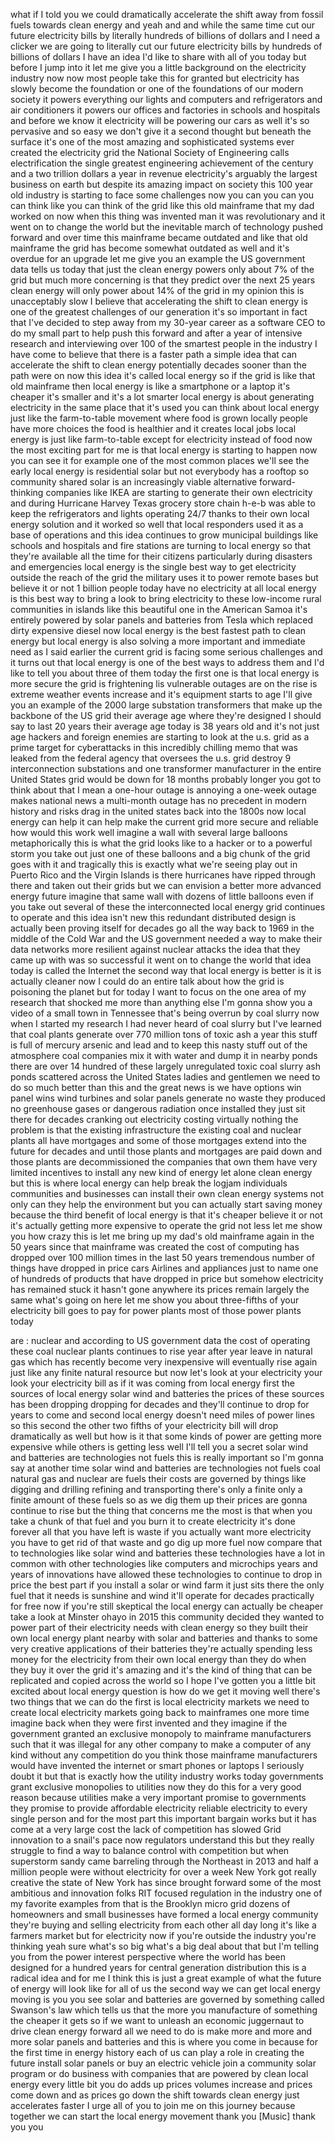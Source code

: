
what if I told you we could dramatically
accelerate the shift away from fossil
fuels towards clean energy and yeah and
and while the same time cut our future
electricity bills by literally hundreds
of billions of dollars and I need a
clicker we are going to literally cut
our future electricity bills by hundreds
of billions of dollars I have an idea
I&#39;d like to share with all of you today
but before I jump into it let me give
you a little background on the
electricity industry now now most people
take this for granted but electricity
has slowly become the foundation or one
of the foundations of our modern society
it powers everything our lights and
computers and refrigerators and air
conditioners it powers our offices and
factories in schools and hospitals and
before we know it electricity will be
powering our cars as well it&#39;s so
pervasive and so easy we don&#39;t give it a
second thought but beneath the surface
it&#39;s one of the most amazing and
sophisticated systems ever created the
electricity grid the National Society of
Engineering calls electrification the
single greatest engineering achievement
of the century and a two trillion
dollars a year in revenue
electricity&#39;s arguably the largest
business on earth but despite its
amazing impact on society this 100 year
old industry is starting to face some
challenges now you can you can you can
think like you can think of the grid
like this old mainframe that my dad
worked on now when this thing was
invented man it was revolutionary and it
went on to change the world but the
inevitable march of technology pushed
forward and over time this mainframe
became outdated and like that old
mainframe the grid has become somewhat
outdated as well
and it&#39;s overdue for an upgrade let me
give you an example the US government
data tells us today that just the clean
energy powers only about 7% of the grid
but much more concerning is that they
predict over the next 25 years
clean energy will only power about 14%
of the grid in my opinion this is
unacceptably slow
I believe that accelerating the shift to
clean energy is one of the greatest
challenges of our generation it&#39;s so
important in fact that I&#39;ve decided to
step away from my 30-year career as a
software CEO to do my small part to help
push this forward and after a year of
intensive research and interviewing over
100 of the smartest people in the
industry I have come to believe that
there is a faster path a simple idea
that can accelerate the shift to clean
energy potentially decades sooner than
the path were on now this idea it&#39;s
called local energy so if the grid is
like that old mainframe then local
energy is like a smartphone or a laptop
it&#39;s cheaper it&#39;s smaller and it&#39;s a lot
smarter local energy is about generating
electricity in the same place that it&#39;s
used you can think about local energy
just like the farm-to-table movement
where food is grown locally people have
more choices the food is healthier and
it creates local jobs local energy is
just like farm-to-table except for
electricity instead of food now the most
exciting part for me is that local
energy is starting to happen now you can
see it for example one of the most
common places we&#39;ll see the early local
energy is residential solar but not
everybody has a rooftop so community
shared solar is an increasingly viable
alternative forward-thinking companies
like IKEA are starting to generate their
own electricity and during Hurricane
Harvey Texas grocery store chain h-e-b
was able to keep the refrigerators and
lights operating 24/7 thanks to their
own local energy solution and
it worked so well that local responders
used it as a base of operations and this
idea continues to grow municipal
buildings like schools and hospitals and
fire stations are turning to local
energy so that they&#39;re available all the
time for their citizens particularly
during disasters and emergencies local
energy is the single best way to get
electricity outside the reach of the
grid the military uses it to power
remote bases but believe it or not 1
billion people today have no electricity
at all
local energy is this best way to bring a
look to bring electricity to these
low-income rural communities in islands
like this beautiful one in the American
Samoa it&#39;s entirely powered by solar
panels and batteries from Tesla which
replaced dirty expensive diesel now
local energy is the best fastest path to
clean energy but local energy is also
solving a more important and immediate
need as I said earlier the current grid
is facing some serious challenges and it
turns out that local energy is one of
the best ways to address them and I&#39;d
like to tell you about three of them
today the first one is that local energy
is more secure the grid is frightening
lis vulnerable outages are on the rise
is extreme weather events increase and
it&#39;s equipment starts to age I&#39;ll give
you an example of the 2000 large
substation transformers that make up the
backbone of the US grid their average
age where they&#39;re designed I should say
to last 20 years their average age today
is 38 years old and it&#39;s not just age
hackers and foreign enemies are starting
to look at the u.s. grid as a prime
target for cyberattacks in this
incredibly chilling memo that was leaked
from the federal agency that oversees
the u.s. grid destroy 9 interconnection
substations and one transformer
manufacturer in the entire United States
grid would be down for 18 months
probably longer you got to think about
that I mean a one-hour outage is
annoying a one-week outage makes
national news a multi-month outage has
no precedent in modern history and risks
drag in the united states back into the
1800s
now local energy can help it can help
make the current grid more secure and
reliable how would this work well
imagine a wall with several large
balloons metaphorically this is what the
grid looks like to a hacker or to a
powerful storm you take out just one of
these balloons and a big chunk of the
grid goes with it and tragically this is
exactly what we&#39;re seeing play out in
Puerto Rico and the Virgin Islands is
there hurricanes have ripped through
there and taken out their grids but we
can envision a better more advanced
energy future imagine that same wall
with dozens of little balloons even if
you take out several of these the
interconnected local energy grid
continues to operate and this idea isn&#39;t
new this redundant distributed design is
actually been proving itself for decades
go all the way back to 1969 in the
middle of the Cold War and the US
government needed a way to make their
data networks more resilient against
nuclear attacks the idea that they came
up with was so successful it went on to
change the world that idea today is
called the Internet the second way that
local energy is better is it is actually
cleaner now I could do an entire talk
about how the grid is poisoning the
planet but for today I want to focus on
the one area of my research that shocked
me more than anything else I&#39;m gonna
show you a video of a small town in
Tennessee that&#39;s being overrun by coal
slurry now when I started my research I
had never heard of coal slurry but I&#39;ve
learned that coal plants generate over
770 million tons of toxic ash a year
this stuff is full of mercury arsenic
and lead and to keep this nasty stuff
out of the atmosphere coal companies mix
it with water and dump it in nearby
ponds there are over 14
hundred of these largely unregulated
toxic coal slurry ash ponds scattered
across the United States ladies and
gentlemen we need to do so much better
than this and the great news is we have
options win panel wins wind turbines and
solar panels generate no waste they
produced no greenhouse gases or
dangerous radiation once installed they
just sit there for decades cranking out
electricity costing virtually nothing
the problem is that the existing
infrastructure the existing coal and
nuclear plants all have mortgages and
some of those mortgages extend into the
future for decades and until those
plants and mortgages are paid down and
those plants are decommissioned the
companies that own them have very
limited incentives to install any new
kind of energy let alone clean energy
but this is where local energy can help
break the logjam individuals communities
and businesses can install their own
clean energy systems not only can they
help the environment but you can
actually start saving money because the
third benefit of local energy is that
it&#39;s cheaper believe it or not it&#39;s
actually getting more expensive to
operate the grid not less let me show
you how crazy this is let me bring up my
dad&#39;s old mainframe again in the 50
years since that mainframe was created
the cost of computing has dropped over
100 million times in the last 50 years
tremendous number of things have dropped
in price cars Airlines and appliances
just to name one of hundreds of products
that have dropped in price but somehow
electricity has remained stuck it hasn&#39;t
gone anywhere its prices remain largely
the same what&#39;s going on here let me
show you about three-fifths of your
electricity bill goes to pay for power
plants most of those power plants today

are : nuclear and according to US
government data
the cost of operating these coal nuclear
plants continues to rise year after year
leave in natural gas which has recently
become very inexpensive will eventually
rise again just like any finite natural
resource but now let&#39;s look at your
electricity your look your electricity
bill as if it was coming from local
energy first the sources of local energy
solar wind and batteries the prices of
these sources has been dropping dropping
for decades and they&#39;ll continue to drop
for years to come and second local
energy doesn&#39;t need miles of power lines
so this second the other two fifths of
your electricity bill will drop
dramatically as well but how is it that
some kinds of power are getting more
expensive while others is getting less
well I&#39;ll tell you a secret solar wind
and batteries are technologies not fuels
this is really important so I&#39;m gonna
say at another time solar wind and
batteries are technologies not fuels
coal natural gas and nuclear are fuels
their costs are governed by things like
digging and drilling refining and
transporting there&#39;s only a finite only
a finite amount of these fuels so as we
dig them up their prices are gonna
continue to rise but the thing that
concerns me the most is that when you
take a chunk of that fuel and you burn
it to create electricity it&#39;s done
forever all that you have left is waste
if you actually want more electricity
you have to get rid of that waste and go
dig up more fuel now compare that to
technologies like solar wind and
batteries these technologies have a lot
in common with other technologies like
computers and microchips years and years
of innovations have allowed these
technologies to continue to drop in
price the best part if you install a
solar or wind farm it just sits there
the only fuel that it needs is sunshine
and wind it&#39;ll operate for decades
practically for free now if you&#39;re still
skeptical the local energy can actually
be cheaper take a look at Minster
ohayo in 2015 this community decided
they wanted to power part of their
electricity needs with clean energy so
they built their own local energy plant
nearby with solar and batteries and
thanks to some very creative
applications of their batteries they&#39;re
actually spending less money for the
electricity from their own local energy
than they do when they buy it over the
grid it&#39;s amazing and it&#39;s the kind of
thing that can be replicated and copied
across the world so I hope I&#39;ve gotten
you a little bit excited about local
energy question is how do we get it
moving well there&#39;s two things that we
can do the first is local electricity
markets we need to create local
electricity markets going back to
mainframes one more time imagine back
when they were first invented and they
imagine if the government granted an
exclusive monopoly to mainframe
manufacturers such that it was illegal
for any other company to make a computer
of any kind without any competition do
you think those mainframe manufacturers
would have invented the internet or
smart phones or laptops I seriously
doubt it but that is exactly how the
utility industry works today
governments grant exclusive monopolies
to utilities now they do this for a very
good reason because utilities make a
very important promise to governments
they promise to provide affordable
electricity reliable electricity to
every single person and for the most
part this important bargain works but it
has come at a very large cost the lack
of competition has slowed Grid
innovation to a snail&#39;s pace
now regulators understand this but they
really struggle to find a way to balance
control with competition but when
superstorm sandy came barreling through
the Northeast in 2013 and half a million
people were without electricity for over
a week New York got really creative the
state of New York has since brought
forward some of the most ambitious and
innovation folks RIT focused regulation
in the industry one of my favorite
examples from that is the Brooklyn micro
grid
dozens of homeowners and small
businesses have formed a local energy
community they&#39;re buying and selling
electricity from each other all day long
it&#39;s like a farmers market but for
electricity now if you&#39;re outside the
industry you&#39;re thinking yeah sure
what&#39;s so big what&#39;s a big deal about
that but I&#39;m telling you from the power
interest perspective where the world has
been designed for a hundred years for
central generation distribution this is
a radical idea and for me I think this
is just a great example of what the
future of energy will look like for all
of us
the second way we can get local energy
moving is you you see solar and
batteries are governed by something
called Swanson&#39;s law which tells us that
the more you manufacture of something
the cheaper it gets so if we want to
unleash an economic juggernaut to drive
clean energy forward all we need to do
is make more and more and more solar
panels and batteries and this is where
you come in because for the first time
in energy history each of us can play a
role in creating the future install
solar panels or buy an electric vehicle
join a community solar program or do
business with companies that are powered
by clean local energy every little bit
you do adds up prices volumes increase
and prices come down and as prices go
down the shift towards clean energy just
accelerates faster I urge all of you to
join me on this journey because together
we can start the local energy movement
thank you
[Music]
thank you
you
